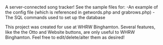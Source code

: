 A server-connected song tracker!
See the sample files for:
-An example of the config file (which is referenced in getwords.php and grabrows.php)
-The SQL commands used to set up the database

This project was created for use at WHRW Binghamton.
Several features, like the the Otto and Website buttons, are only useful to WHRW Binghamton.
Feel free to edit/delete/alter them as desired!